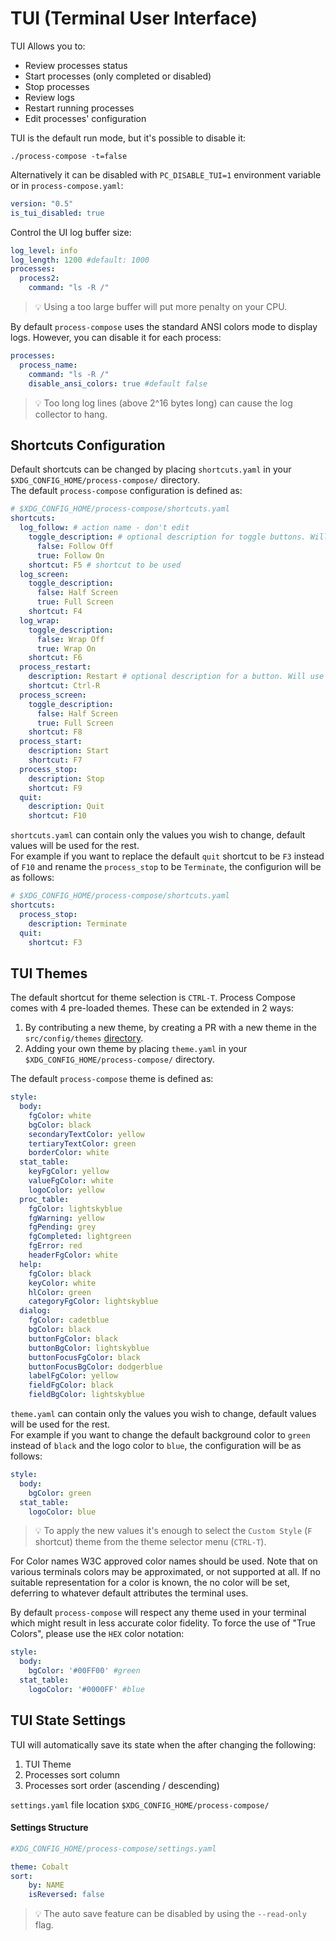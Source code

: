 # TUI (Terminal User Interface)

TUI Allows you to:

- Review processes status
- Start processes (only completed or disabled)
- Stop processes
- Review logs
- Restart running processes
- Edit processes' configuration

TUI is the default run mode, but it's possible to disable it:

```shell
./process-compose -t=false
```

Alternatively it can be disabled with `PC_DISABLE_TUI=1` environment variable or in `process-compose.yaml`:

```yaml  hl_lines="2"
version: "0.5"
is_tui_disabled: true
```

Control the UI log buffer size:

```yaml
log_level: info
log_length: 1200 #default: 1000
processes:
  process2:
    command: "ls -R /"
```

> :bulb: Using a too large buffer will put more penalty on your CPU.

By default `process-compose` uses the standard ANSI colors mode to display logs. However, you can disable it for each process:

```yaml
processes:
  process_name:
    command: "ls -R /"
    disable_ansi_colors: true #default false
```

> :bulb: Too long log lines (above 2^16 bytes long) can cause the log collector to hang.

## Shortcuts Configuration

Default shortcuts can be changed by placing `shortcuts.yaml` in your `$XDG_CONFIG_HOME/process-compose/` directory.  
The default `process-compose` configuration is defined as:

```yaml
# $XDG_CONFIG_HOME/process-compose/shortcuts.yaml
shortcuts:
  log_follow: # action name - don't edit
    toggle_description: # optional description for toggle buttons. Will use default if not defined
      false: Follow Off
      true: Follow On
    shortcut: F5 # shortcut to be used
  log_screen:
    toggle_description:
      false: Half Screen
      true: Full Screen
    shortcut: F4
  log_wrap:
    toggle_description:
      false: Wrap Off
      true: Wrap On
    shortcut: F6
  process_restart:
    description: Restart # optional description for a button. Will use default if not defined
    shortcut: Ctrl-R
  process_screen:
    toggle_description:
      false: Half Screen
      true: Full Screen
    shortcut: F8
  process_start:
    description: Start
    shortcut: F7
  process_stop:
    description: Stop
    shortcut: F9
  quit:
    description: Quit
    shortcut: F10
```

`shortcuts.yaml` can contain only the values you wish to change, default values will be used for the rest.  
For example if you want to replace the default `quit` shortcut to be `F3` instead of `F10` and rename the `process_stop` to be `Terminate`, the configurion will be as follows:
```yaml
# $XDG_CONFIG_HOME/process-compose/shortcuts.yaml
shortcuts:
  process_stop:
    description: Terminate
  quit:
    shortcut: F3
```

## TUI Themes

The default shortcut for theme selection is `CTRL-T`. Process Compose comes with 4 pre-loaded themes.  These can be extended in 2 ways:

1. By contributing a new theme, by creating a PR with a new theme in the `src/config/themes` [directory](https://github.com/F1bonacc1/process-compose/tree/main/src/config/themes).
2. Adding your own theme by placing `theme.yaml` in your `$XDG_CONFIG_HOME/process-compose/` directory.

The default `process-compose` theme is defined as:

```yaml
style:
  body:
    fgColor: white
    bgColor: black
    secondaryTextColor: yellow
    tertiaryTextColor: green
    borderColor: white
  stat_table:
    keyFgColor: yellow
    valueFgColor: white
    logoColor: yellow
  proc_table:
    fgColor: lightskyblue
    fgWarning: yellow
    fgPending: grey
    fgCompleted: lightgreen
    fgError: red
    headerFgColor: white
  help:
    fgColor: black
    keyColor: white
    hlColor: green
    categoryFgColor: lightskyblue
  dialog:
    fgColor: cadetblue
    bgColor: black
    buttonFgColor: black
    buttonBgColor: lightskyblue
    buttonFocusFgColor: black
    buttonFocusBgColor: dodgerblue
    labelFgColor: yellow
    fieldFgColor: black
    fieldBgColor: lightskyblue
```

`theme.yaml` can contain only the values you wish to change, default values will be used for the rest.  
For example if you want to change the default background color to `green` instead of `black` and the logo color to `blue`, the configuration will be as follows:

```yaml
style:
  body:
    bgColor: green
  stat_table:
    logoColor: blue
```

> :bulb: To apply the new values it's enough to select the `Custom Style` (`F` shortcut) theme from the theme selector menu (`CTRL-T`).

For Color names W3C approved color names should be used. Note that on various terminals colors may be approximated, or not supported at all.  If no suitable representation for a color is known, the no color will be set, deferring to whatever default attributes the terminal uses.

By default `process-compose` will respect any theme used in your terminal which might result in less accurate color fidelity. To force the use of "True Colors", please use the `HEX` color notation:

```yaml
style:
  body:
    bgColor: '#00FF00' #green
  stat_table:
    logoColor: '#0000FF' #blue
```

## TUI State Settings

TUI will automatically save its state when the after changing the following:

1. TUI Theme
2. Processes sort column
3. Processes sort order (ascending / descending)

`settings.yaml` file location `$XDG_CONFIG_HOME/process-compose/`

#### Settings Structure

```yaml
#XDG_CONFIG_HOME/process-compose/settings.yaml

theme: Cobalt
sort:
    by: NAME
    isReversed: false
```

> :bulb: The auto save feature can be disabled by using the `--read-only` flag.
